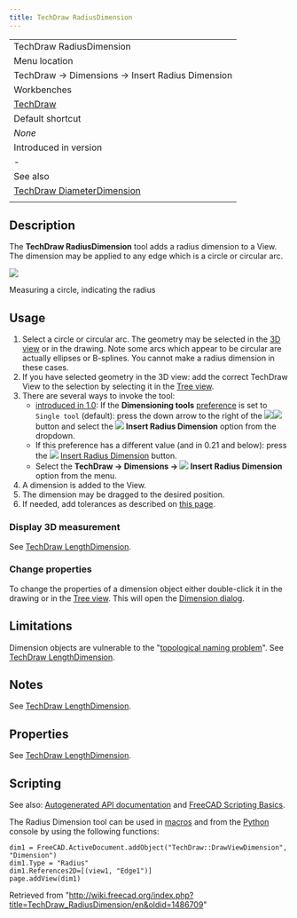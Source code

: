 ```yaml
---
title: TechDraw RadiusDimension
---
```


|                                                                                        |
| -------------------------------------------------------------------------------------- |
| TechDraw RadiusDimension                                                               |
| Menu location                                                                          |
| TechDraw → Dimensions → Insert Radius Dimension                                        |
| Workbenches                                                                            |
| [TechDraw](/TechDraw_Workbench "TechDraw Workbench")                                   |
| Default shortcut                                                                       |
| _None_                                                                                 |
| Introduced in version                                                                  |
| -                                                                                      |
| See also                                                                               |
| [TechDraw DiameterDimension](/TechDraw_DiameterDimension "TechDraw DiameterDimension") |
|                                                                                        |

## Description

The **TechDraw RadiusDimension** tool adds a radius dimension to a View. The dimension may be applied to any edge which is a circle or circular arc.

![](/images/TechDraw_Dimension_Radius_example.png)

Measuring a circle, indicating the radius

## Usage

1. Select a circle or circular arc. The geometry may be selected in the [3D view](/3D_view "3D view") or in the drawing. Note some arcs which appear to be circular are actually ellipses or B-splines. You cannot make a radius dimension in these cases.
2. If you have selected geometry in the 3D view: add the correct TechDraw View to the selection by selecting it in the [Tree view](/Tree_view "Tree view").
3. There are several ways to invoke the tool:
   - [introduced in 1.0](/Release_notes_1.0 "Release notes 1.0"): If the **Dimensioning tools** [preference](/TechDraw_Preferences#Dimensions "TechDraw Preferences") is set to `Single tool` (default): press the down arrow to the right of the ![](/images/TechDraw_Dimension.svg)![](/images/Toolbar_flyout_arrow.svg) button and select the **![](/images/TechDraw_RadiusDimension.svg) Insert Radius Dimension** option from the dropdown.
   - If this preference has a different value (and in 0.21 and below): press the ![](/images/TechDraw_RadiusDimension.svg) [Insert Radius Dimension](/TechDraw_RadiusDimension "TechDraw RadiusDimension") button.
   - Select the **TechDraw → Dimensions → ![](/images/TechDraw_RadiusDimension.svg) Insert Radius Dimension** option from the menu.
4. A dimension is added to the View.
5. The dimension may be dragged to the desired position.
6. If needed, add tolerances as described on [this page](/TechDraw_Geometric_dimensioning_and_tolerancing#Tolerances "TechDraw Geometric dimensioning and tolerancing").

### Display 3D measurement

See [TechDraw LengthDimension](/TechDraw_LengthDimension#Display_3D_measurement "TechDraw LengthDimension").

### Change properties

To change the properties of a dimension object either double-click it in the drawing or in the [Tree view](/Tree_view "Tree view"). This will open the [Dimension dialog](/TechDraw_LengthDimension#Dimension_dialog "TechDraw LengthDimension").

## Limitations

Dimension objects are vulnerable to the "[topological naming problem](/Topological_naming_problem "Topological naming problem")". See [TechDraw LengthDimension](/TechDraw_LengthDimension "TechDraw LengthDimension").

## Notes

See [TechDraw LengthDimension](/TechDraw_LengthDimension#Notes "TechDraw LengthDimension").

## Properties

See [TechDraw LengthDimension](/TechDraw_LengthDimension#Properties "TechDraw LengthDimension").

## Scripting

See also: [Autogenerated API documentation](https://freecad.github.io/SourceDoc/) and [FreeCAD Scripting Basics](/FreeCAD_Scripting_Basics "FreeCAD Scripting Basics").

The Radius Dimension tool can be used in [macros](/Macros "Macros") and from the [Python](/Python "Python") console by using the following functions:

```
dim1 = FreeCAD.ActiveDocument.addObject("TechDraw::DrawViewDimension", "Dimension")
dim1.Type = "Radius"
dim1.References2D=[(view1, "Edge1")]
page.addView(dim1)

```

Retrieved from "<http://wiki.freecad.org/index.php?title=TechDraw_RadiusDimension/en&oldid=1486709>"
